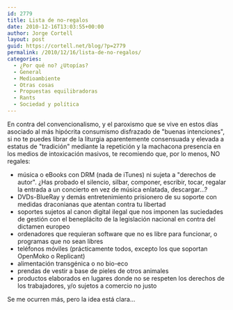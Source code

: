 ```yaml
---
id: 2779
title: Lista de no-regalos
date: 2010-12-16T13:03:55+00:00
author: Jorge Cortell
layout: post
guid: https://cortell.net/blog/?p=2779
permalink: /2010/12/16/lista-de-no-regalos/
categories:
  - ¿Por qué no? ¿Utopías?
  - General
  - Medioambiente
  - Otras cosas
  - Propuestas equilibradoras
  - Rants
  - Sociedad y polí­tica
---
```

En contra del convencionalismo, y el paroxismo que se vive en estos días asociado al más hipócrita consumismo disfrazado de "buenas intenciones", si no te puedes librar de la liturgia aparentemente consensuada y elevada a estatus de "tradición" mediante la repetición y la machacona presencia en los medios de intoxicación masivos, te recomiendo que, por lo menos, NO regales:

  * música o eBooks con DRM (nada de iTunes) ni sujeta a "derechos de autor". ¿Has probado el silencio, silbar, componer, escribir, tocar, regalar la entrada a un concierto en vez de música enlatada, descargar...?
  * DVDs-BlueRay y demás entretenimiento prisionero de su soporte con medidas draconianas que atentan contra tu libertad
  * soportes sujetos al canon digital ilegal que nos imponen las suciedades de gestión con el beneplácito de la legislación nacional en contra del dictamen europeo
  * ordenadores que requieran software que no es libre para funcionar, o programas que no sean libres
  * teléfonos móviles (prácticamente todos, excepto los que soportan OpenMoko o Replicant)
  * alimentación transgénica o no bio-eco
  * prendas de vestir a base de pieles de otros animales
  * productos elaborados en lugares donde no se respeten los derechos de los trabajadores, y/o sujetos a comercio no justo

Se me ocurren más, pero la idea está clara...